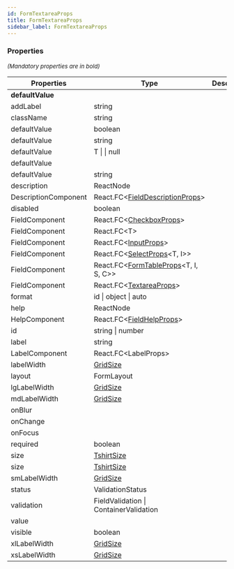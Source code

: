 ```yaml
---
id: FormTextareaProps
title: FormTextareaProps
sidebar_label: FormTextareaProps
---
```




### Properties

<font size="2"><i>(Mandatory properties are in bold)</i></font>

| Properties | Type | Description |
| --------- | ---- | ----------- |
| **defaultValue** |  |  |
| addLabel | string |  |
| className | string |  |
| defaultValue | boolean |  |
| defaultValue | string |  |
| defaultValue | T \|  \| null |  |
| defaultValue |  |  |
| defaultValue | string |  |
| description | ReactNode |  |
| DescriptionComponent | React.FC<[FieldDescriptionProps](/api2/types/FieldDescriptionProps.md)\> |  |
| disabled | boolean |  |
| FieldComponent | React.FC<[CheckboxProps](/api2/interfaces/CheckboxProps.md)\> |  |
| FieldComponent | React.FC<T\> |  |
| FieldComponent | React.FC<[InputProps](/api2/types/InputProps.md)\> |  |
| FieldComponent | React.FC<[SelectProps](/api2/types/SelectProps.md)<T, I\>\> |  |
| FieldComponent | React.FC<[FormTableProps](/api2/types/FormTableProps.md)<T, I, S, C\>\> |  |
| FieldComponent | React.FC<[TextareaProps](/api2/types/TextareaProps.md)\> |  |
| format | id \| object \| auto |  |
| help | ReactNode |  |
| HelpComponent | React.FC<[FieldHelpProps](/api2/types/FieldHelpProps.md)\> |  |
| id | string \| number |  |
| label | string |  |
| LabelComponent | React.FC<LabelProps\> |  |
| labelWidth | [GridSize](/api2/types/GridSize.md) |  |
| layout | FormLayout |  |
| lgLabelWidth | [GridSize](/api2/types/GridSize.md) |  |
| mdLabelWidth | [GridSize](/api2/types/GridSize.md) |  |
| onBlur |  |  |
| onChange |  |  |
| onFocus |  |  |
| required | boolean |  |
| size | [TshirtSize](/api2/types/TshirtSize.md) |  |
| size | [TshirtSize](/api2/types/TshirtSize.md) |  |
| smLabelWidth | [GridSize](/api2/types/GridSize.md) |  |
| status | ValidationStatus |  |
| validation | FieldValidation \| ContainerValidation |  |
| value |  |  |
| visible | boolean |  |
| xlLabelWidth | [GridSize](/api2/types/GridSize.md) |  |
| xsLabelWidth | [GridSize](/api2/types/GridSize.md) |  |
